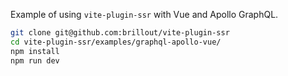 Example of using `vite-plugin-ssr` with Vue and Apollo GraphQL.

```bash
git clone git@github.com:brillout/vite-plugin-ssr
cd vite-plugin-ssr/examples/graphql-apollo-vue/
npm install
npm run dev
```
